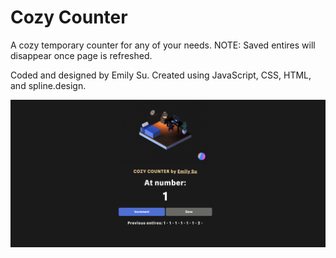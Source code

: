 # Cozy Counter
A cozy temporary counter for any of your needs. NOTE: Saved entires will disappear once page is refreshed.

Coded and designed by Emily Su. Created using JavaScript, CSS, HTML, and spline.design.

![Cozy Counter Page](./imgs/page.png)
